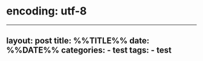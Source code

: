 # encoding: utf-8
--- 
layout: post
title: %%TITLE%%
date: %%DATE%%
categories:
    - test
tags:
    - test
---
